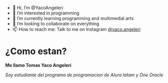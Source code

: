 - 👋 Hi, I’m @YacoAngeleri
- 👀 I’m interested in programming
- 🌱 I’m currently learning programming and multimedial arts
- 💞️ I’m looking to collaborate on everything
- 📫 How to reach me: Talk to me on instagram [@yaco.angeleri](https://www.instagram.com/yaco.angeleri/)

# ¿Como estan?

**Me llamo Tomas Yaco Angeleri**

*Soy estudiante del programa de programacion de Alura latam y One Oracle*

<!---
YacoAngeleri/YacoAngeleri is a ✨ special ✨ repository because its `README.md` (this file) appears on your GitHub profile.
You can click the Preview link to take a look at your changes.
--->
